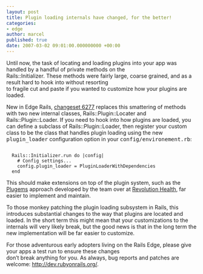 ```yaml
---
layout: post
title: Plugin loading internals have changed, for the better!
categories:
- edge
author: marcel
published: true
date: 2007-03-02 09:01:00.000000000 +00:00
---
```

<p>Until now, the task of locating and loading plugins into your app was handled by a handful of private methods on the <br />
Rails::Initializer. These methods were fairly large, coarse grained, and as a result hard to hook into without resorting<br />
to fragile cut and paste if you wanted to customize how your plugins are loaded.</p>
<p>New in Edge Rails, <a href="http://dev.rubyonrails.org/changeset/6277">changeset 6277</a> replaces this smattering of methods with two new internal classes, Rails::Plugin::Locater and Rails::Plugin::Loader. If you need to hook into how plugins are loaded, you can define a subclass of Rails::Plugin::Loader, then register your custom class to be the class that handles plugin loading using the new <tt>plugin_loader</tt> configuration option in your <tt>config/environement.rb</tt>:</p>
<pre><code>
  Rails::Initializer.run do |config|
    # Config settings...
    config.plugin_loader = PluginLoaderWithDependencies
  end
</code></pre>

<p>This should make extensions on top of the plugin system, such as the <a href="http://revolutiononrails.blogspot.com/2007/01/plugems-rails-as-first-class-citizens.html">Plugems</a> approach developed by the team over at <a href="http://www.revolutionhealth.com/">Revolution Health</a>, far easier to implement and maintain.</p>
<p>To those monkey patching the plugin loading subsystem in Rails, this introduces substantial changes to the way that plugins are located and loaded. In the short term this might mean that your customizations to the internals will very likely break, but the good news is that in the long term the new implementation will be far easier to customize.</p>
<p>For those adventurous early adopters living on the Rails Edge, please give your apps a test run to ensure these changes<br />
don&#8217;t break anything for you. As always, bug reports and patches are welcome: <a href="http://dev.rubyonrails.org/"> http://dev.rubyonrails.org/</a>.</p>